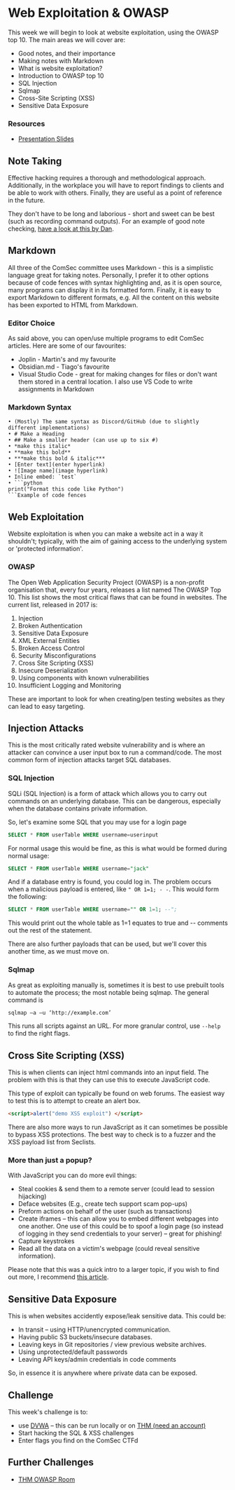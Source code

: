 # Web Exploitation & OWASP


This week we will begin to look at website exploitation, using the OWASP top 10. The main areas we will cover are:
- Good notes, and their importance 
- Making notes with Markdown
- What is website exploitation?
- Introduction to OWASP top 10
- SQL Injection
- Sqlmap
- Cross-Site Scripting (XSS)
- Sensitive Data Exposure

### Resources 
- [Presentation Slides](webExploit.pdf)

## Note Taking
Effective hacking requires a thorough and methodological approach. Additionally, in the workplace you will have to report findings to clients and be able to work with others. Finally, they are useful as a point of reference in the future.

They don't have to be long and laborious - short and sweet can be best (such as recording command outputs). For an example of good note checking, [have a look at this by Dan](https://github.coventry.ac.uk/CUEH/DansALLNotes).

## Markdown
All three of the ComSec committee uses Markdown - this is a simplistic language great for taking notes. Personally, I prefer it to other options because of code fences with syntax highlighting and, as it is open source, many programs can display it in its formatted form. Finally, it is easy to export Markdown to different formats, e.g. All the content on this website has been exported to HTML from Markdown.

### Editor Choice
As said above, you can open/use multiple programs to edit ComSec articles. Here are some of our favourites:
- Joplin - Martin's and my favourite 
- Obsidian.md - Tiago's favourite 
- Visual Studio Code - great for making changes for files or don't want them stored in a central location. I also use VS Code to write assignments in Markdown

### Markdown Syntax

```
• (Mostly) The same syntax as Discord/GitHub (due to slightly different implementations)
• # Make a Heading
• ## Make a smaller header (can use up to six #)
• *make this italic*
• **make this bold**
• ***make this bold & italic***
• [Enter text](enter hyperlink)
• ![Image name](image hyperlink)
• Inline embed: `test`
• ```python 
print("Format this code like Python")
```Example of code fences
```



## Web Exploitation 
Website exploitation is when you can make a website act in a way it shouldn't; typically, with the aim of gaining access to the underlying system or 'protected information'.

### OWASP
The Open Web Application Security Project (OWASP) is a non-profit organisation that, every four years, releases a list named The OWASP Top 10.  This list shows the most critical flaws that can be found in websites. The current list, released in 2017 is:

1) Injection
2) Broken Authentication
3) Sensitive Data Exposure
4) XML External Entities
5) Broken Access Control
6) Security Misconfigurations
7) Cross Site Scripting (XSS)
8) Insecure Deserialization
9) Using components with known vulnerabilities
10) Insufficient Logging and Monitoring

These are important to look for when creating/pen testing websites as they can lead to easy targeting.

## Injection Attacks
This is the most critically rated website vulnerability and is where an attacker can convince a user input box to run a command/code. The most common form of injection attacks target SQL databases.

### SQL Injection
SQLi (SQL Injection) is a form of attack which allows you to carry out commands on an underlying database. This can be dangerous, especially when the database contains private information.

So, let's examine some SQL that you may use for a login page

```SQL
SELECT * FROM userTable WHERE username=userinput
```

For normal usage this would be fine, as this is what would be formed during normal usage:

```SQL
SELECT * FROM userTable WHERE username="jack" 
```

And if a database entry is found, you could log in. The problem occurs when a malicious payload is entered, like `" OR 1=1; - -`. This would form the following:

```SQL
SELECT * FROM userTable WHERE username="" OR 1=1; --";
```

This would print out the whole table as 1=1 equates to true and -- comments out the rest of the statement.

There are also further payloads that can be used, but we'll cover this another time, as we must move on.

### Sqlmap
As great as exploiting manually is, sometimes it is best to use prebuilt tools to automate the process; the most notable being sqlmap. The general command is

```sh
sqlmap –a –u ‘http://example.com’
```

This runs all scripts against an URL. For more granular control, use `--help ` to find the right flags.

## Cross Site Scripting (XSS)
This is when clients can inject html commands into an input field. The problem with this is that they can use this to execute JavaScript code. 

This type of exploit can typically be found on web forums. The easiest way to test this is to attempt to create an alert box.

```html
<script>alert("demo XSS exploit") </script>
```

There are also more ways to run JavaScript as it can sometimes be possible to bypass XSS protections. The best way to check is to a fuzzer and the XSS payload list from Seclists.

### More than just a popup?
With JavaScript you can do more evil things:
- Steal cookies & send them to a remote server (could lead to session hijacking)
- Deface websites (E.g., create tech support scam pop-ups)
- Preform actions on behalf of the user (such as transactions)
- Create iframes – this can allow you to embed different webpages into one
another. One use of this could be to spoof a login page (so instead of logging in they send credentials to your server) – great for phishing!
- Capture keystrokes
- Read all the data on a victim's webpage (could reveal sensitive information).

Please note that this was a quick intro to a larger topic, if you wish to find out more, I recommend [this article](https://pentest-tools.com/blog/xss-attacks-practical-scenarios/).

## Sensitive Data Exposure
This is when websites accidently expose/leak sensitive data. This could be:
- In transit – using HTTP/unencrypted communication. 
- Having public S3 buckets/insecure databases. 
- Leaving keys in Git repositories / view previous website archives. 
- Using unprotected/default passwords
- Leaving API keys/admin credentials in code comments

So, in essence it is anywhere where private data can be exposed.

## Challenge
This week's challenge is to:

- use [DVWA](https://dvwa.co.uk/) – this can be run locally or on [THM (need an account)](https://tryhackme.com/room/dvwa) 
- Start hacking the SQL & XSS challenges
- Enter flags you find on the ComSec CTFd

## Further Challenges

- [THM OWASP Room](https://tryhackme.com/room/owasptop10)
